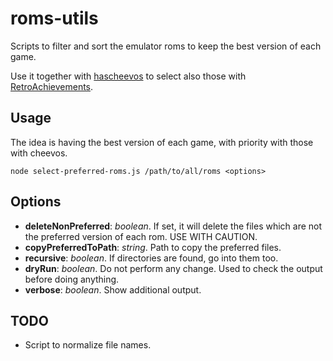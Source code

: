 # roms-utils

Scripts to filter and sort the emulator roms to keep the best version of each game.

Use it together with [hascheevos](https://github.com/meleu/hascheevos) to select also those with [RetroAchievements](https://retroachievements.org/).

## Usage

The idea is having the best version of each game, with priority with those with cheevos.

```
node select-preferred-roms.js /path/to/all/roms <options>
```

## Options

* **deleteNonPreferred**: _boolean_. If set, it will delete the files which are not the preferred version of each rom. USE WITH CAUTION.
* **copyPreferredToPath**: _string_. Path to copy the preferred files.
* **recursive**: _boolean_. If directories are found, go into them too.
* **dryRun**: _boolean_. Do not perform any change. Used to check the output before doing anything.
* **verbose**: _boolean_. Show additional output.

## TODO

* Script to normalize file names.
